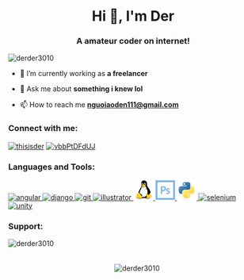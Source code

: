 <h1 align="center">Hi 👋, I'm Der</h1>
<h3 align="center">A amateur coder on internet!</h3>

<p align="left"> <img src="https://komarev.com/ghpvc/?username=derder3010&label=Profile%20views&color=0e75b6&style=flat" alt="derder3010" /> </p>

- 🔭 I’m currently working as **a freelancer**

- 💬 Ask me about **something i knew lol**

- 📫 How to reach me **nguoiaoden111@gmail.com**

<h3 align="left">Connect with me:</h3>
<p align="left">
<a href="https://www.youtube.com/c/thisisder" target="blank"><img align="center" src="https://raw.githubusercontent.com/rahuldkjain/github-profile-readme-generator/master/src/images/icons/Social/youtube.svg" alt="thisisder" height="30" width="40" /></a>
<a href="https://discord.gg/vbbPtDFdUJ" target="blank"><img align="center" src="https://raw.githubusercontent.com/rahuldkjain/github-profile-readme-generator/master/src/images/icons/Social/discord.svg" alt="vbbPtDFdUJ" height="30" width="40" /></a>
</p>

<h3 align="left">Languages and Tools:</h3>
<p align="left"> <a href="https://angular.io" target="_blank" rel="noreferrer"> <img src="https://angular.io/assets/images/logos/angular/angular.svg" alt="angular" width="40" height="40"/> </a> <a href="https://www.djangoproject.com/" target="_blank" rel="noreferrer"> <img src="https://cdn.worldvectorlogo.com/logos/django.svg" alt="django" width="40" height="40"/> </a> <a href="https://git-scm.com/" target="_blank" rel="noreferrer"> <img src="https://www.vectorlogo.zone/logos/git-scm/git-scm-icon.svg" alt="git" width="40" height="40"/> </a> <a href="https://www.adobe.com/in/products/illustrator.html" target="_blank" rel="noreferrer"> <img src="https://www.vectorlogo.zone/logos/adobe_illustrator/adobe_illustrator-icon.svg" alt="illustrator" width="40" height="40"/> </a> <a href="https://www.linux.org/" target="_blank" rel="noreferrer"> <img src="https://raw.githubusercontent.com/devicons/devicon/master/icons/linux/linux-original.svg" alt="linux" width="40" height="40"/> </a> <a href="https://www.photoshop.com/en" target="_blank" rel="noreferrer"> <img src="https://raw.githubusercontent.com/devicons/devicon/master/icons/photoshop/photoshop-line.svg" alt="photoshop" width="40" height="40"/> </a> <a href="https://www.python.org" target="_blank" rel="noreferrer"> <img src="https://raw.githubusercontent.com/devicons/devicon/master/icons/python/python-original.svg" alt="python" width="40" height="40"/> </a> <a href="https://www.selenium.dev" target="_blank" rel="noreferrer"> <img src="https://raw.githubusercontent.com/detain/svg-logos/780f25886640cef088af994181646db2f6b1a3f8/svg/selenium-logo.svg" alt="selenium" width="40" height="40"/> </a> <a href="https://unity.com/" target="_blank" rel="noreferrer"> <img src="https://www.vectorlogo.zone/logos/unity3d/unity3d-icon.svg" alt="unity" width="40" height="40"/> </a> </p>


<h3 align="left">Support:</h3>
<p><a href="https://www.buymeacoffee.com/derder3010"> <img align="left" src="https://cdn.buymeacoffee.com/buttons/v2/default-yellow.png" height="50" width="210" alt="derder3010" /></a></p><br><br>


<p>&nbsp;<img align="center" src="https://github-readme-stats.vercel.app/api?username=derder3010&show_icons=true&locale=en" alt="derder3010" /></p>

